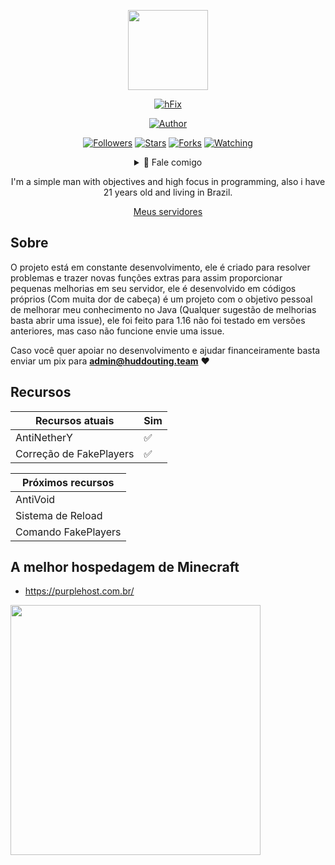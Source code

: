 <p align="center">
<img src="https://avatars.githubusercontent.com/u/66142507?v=4" width="128" height="128"/>
</p>
<p align="center">
<a href="#"><img title="hFix" src="https://img.shields.io/badge/hFix-green?colorA=%23ff0000&colorB=%23017e40&style=for-the-badge"></a>
</p>
<p align="center">
<a href="https://github.com/TheMartinfer22"><img title="Author" src="https://img.shields.io/badge/AUTHOR-TheMartinfer22-orange.svg?style=for-the-badge&logo=github"></a>
</p>
<p align="center">
<a href="https://github.com/TheMartinfer22/followers"><img title="Followers" src="https://img.shields.io/github/followers/TheMartinfer22?color=blue&style=flat-square"></a>
<a href="https://github.com/TheMartinfer22/hFix/stargazers/"><img title="Stars" src="https://img.shields.io/github/stars/TheMartinfer22/hFix?color=red&style=flat-square"></a>
<a href="https://github.com/TheMartinfer22/hFix/network/members"><img title="Forks" src="https://img.shields.io/github/forks/TheMartinfer22/hFix?color=red&style=flat-square"></a>
<a href="https://github.com/TheMartinfer22/hFix/watchers"><img title="Watching" src="https://img.shields.io/github/watchers/TheMartinfer22/hFix?label=Watchers&color=blue&style=flat-square"></a>
</p>
<div align="center">
<details>
 
 <p></p>
 <summary>🥟 Fale comigo</summary>
 
 **Discord**: Ｍａｒｔｉｎｆｅｒ２２ フラ#2169
 
 **E-mail**: admin@huddouting.team
 
</details>

I'm a simple man with objectives and high focus in programming, also i have 21 years old and living in Brazil.

<p></p>

<p align="center"><a href="https://discord.gg/FPQVqZZ" target="_blank">Meus servidores</a></p>
</div>

<p></p>

## Sobre

O projeto está em constante desenvolvimento, ele é criado para resolver problemas e trazer novas funções extras para assim proporcionar pequenas melhorias em seu servidor, ele é desenvolvido em códigos próprios (Com muita dor de cabeça) é um projeto com o objetivo pessoal de melhorar meu conhecimento no Java (Qualquer sugestão de melhorias basta abrir uma issue), ele foi feito para 1.16 não foi testado em versões anteriores, mas caso não funcione envie uma issue.

Caso você quer apoiar no desenvolvimento e ajudar financeiramente basta enviar um pix para **admin@huddouting.team** :heart:

<p></p>

## Recursos


| Recursos atuais |Sim|
| ------------- | ------------- |
| AntiNetherY |✅|
| Correção de FakePlayers |✅|

| Próximos recursos
| ------------- |
| AntiVoid 
| Sistema de Reload 
| Comando FakePlayers 

<p></p>

## A melhor hospedagem de Minecraft 
* https://purplehost.com.br/
<p align="left">
<img src="https://i.imgur.com/ioaE6Kz.png" width="400" height="400"/>
</p>

